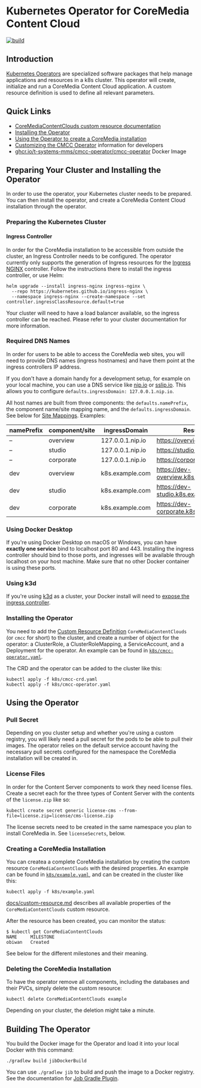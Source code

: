 # Kubernetes Operator for CoreMedia Content Cloud

[![build](https://github.com/T-Systems-MMS/cmcc-operator/actions/workflows/build.yml/badge.svg)](https://github.com/T-Systems-MMS/cmcc-operator/actions/workflows/build.yml)

## Introduction

[Kubernetes Operators](https://kubernetes.io/docs/concepts/extend-kubernetes/operator/) are specialized software packages that help manage applications and resources in a k8s cluster. This operator will create, initialize and run a CoreMedia Content Cloud application. A custom resource definition is used to define all relevant parameters.

## Quick Links

* [CoreMediaContentClouds custom resource documentation](docs/custom-resource.md)
* [Installing the Operator](#preparing-your-cluster-and-installing-the-operator)
* [Using the Operator to create a CoreMedia installation](#using-the-operator)
* [Customizing the CMCC Operator](docs/customizing-the-operator.md) information for developers
* [ghcr.io/t-systems-mms/cmcc-operator/cmcc-operator](https://github.com/T-Systems-MMS/cmcc-operator/pkgs/container/cmcc-operator%2Fcmcc-operator) Docker Image

## Preparing Your Cluster and Installing the Operator

In order to use the operator, your Kubernetes cluster needs to be prepared. You can then install the operator, and create a CoreMedia Content Cloud installation through the operator.

### Preparing the Kubernetes Cluster

#### Ingress Controller
In order for the CoreMedia installation to be accessible from outside the cluster, an Ingress Controller needs to be configured. The operator currently only supports the generation of Ingress resources for the [Ingress NGINX](https://kubernetes.github.io/ingress-nginx/) controller. Follow the instructions there to install the ingress controller, or use Helm:

```shell
helm upgrade --install ingress-nginx ingress-nginx \
  --repo https://kubernetes.github.io/ingress-nginx \
  --namespace ingress-nginx --create-namespace --set controller.ingressClassResource.default=true
```

Your cluster will need to have a load balancer available, so the ingress controller can be reached. Please refer to your cluster documentation for more information.

### Required DNS Names

In order for users to be able to access the CoreMedia web sites, you will need to provide DNS names (ingress hostnames) and have them point at the ingress controllers IP address.

If you don't have a domain handy for a development setup, for example on your local machine, you can use a DNS service like [nip.io](https://nip.io) or [sslip.io](https://sslip.io). This allows you to configure `defaults.ingressDomain: 127.0.0.1.nip.io`.

All host names are built from three components: the `defaults.namePrefix`, the component name/site mapping name, and the `defaults.ingressDomain`. See below for [Site Mappings](#site-mappings). Examples:

| namePrefix | component/site | ingressDomain    | Resulting URL                         |
|------------|----------------|------------------|---------------------------------------|
| –          | overview       | 127.0.0.1.nip.io | https://overview.127.0.0.1.nip.io     |
| –          | studio         | 127.0.0.1.nip.io | https://studio.127.0.0.1.nip.io       |
| –          | corporate      | 127.0.0.1.nip.io | https://corporate.127.0.0.1.nip.io    |
| dev        | overview       | k8s.example.com  | https://dev-overview.k8s.example.com  |
| dev        | studio         | k8s.example.com  | https://dev-studio.k8s.example.com    |
| dev        | corporate      | k8s.example.com  | https://dev-corporate.k8s.example.com |


### Using Docker Desktop

If you're using Docker Desktop on macOS or Windows, you can have **exactly one service** bind to localhost port 80 and 443. Installing the ingress controller should bind to those ports, and ingresses will be available through localhost on your host machine. Make sure that no other Docker container is using these ports.

### Using k3d

If you're using [k3d](https://k3d.io/) as a cluster, your Docker install will need to [expose the ingress controller](https://k3d.io/v5.0.0/usage/exposing_services/).

### Installing the Operator

You need to add the [Custom Resource Definition](k8s/cmcc-crd.yaml) `CoreMediaContentClouds` (or `cmcc` for short) to the cluster, and create a number of object for the operator: a ClusterRole, a ClusterRoleMapping, a ServiceAccount, and a Deployment for the operator. An example can be found in [`k8s/cmcc-operator.yaml`](k8s/cmcc-operator.yaml).

The CRD and the operator can be added to the cluster like this:

```shell
kubectl apply -f k8s/cmcc-crd.yaml
kubectl apply -f k8s/cmcc-operator.yaml
```

## Using the Operator

### Pull Secret

Depending on you cluster setup and whether you're using a custom registry, you will likely need a pull secret for the pods to be able to pull their images. The operator relies on the default service account having the necessary pull secrets configured for the namespace the CoreMedia installation will be created in.

### License Files

In order for the Content Server components to work they need license files. Create a secret each for the three types of Content Server with the contents of the `license.zip` like so:

```shell
kubectl create secret generic license-cms --from-file=license.zip=license/cms-license.zip 
```

The license secrets need to be created in the same namespace you plan to install CoreMedia in. See `licenseSecrets`, below.

### Creating a CoreMedia Installation

You can createa a complete CoreMedia installation by creating the custom resource `CoreMediaContentClouds` with the desired properties. An example can be found in [`k8s/example.yaml`](k8s/example.yaml), and can be created in the cluster like this:

```shell
kubectl apply -f k8s/example.yaml
```

[docs/custom-resource.md](docs/custom-resource.md) describes all available properties of the `CoreMediaContentClouds` custom resource.

After the resource has been created, you can monitor the status:
```shell
$ kubectl get CoreMediaContentClouds
NAME     MILESTONE
obiwan   Created
```
See below for the different milestones and their meaning.

### Deleting the CoreMedia Installation

To have the operator remove all components, including the databases and their PVCs, simply delete the custom resource:
```shell
kubectl delete CoreMediaContentClouds example
```

Depending on your cluster, the deletion might take a minute.


## Building The Operator

You build the Docker image for the Operator and load it into your local Docker with this command:
```shell
./gradlew build jibDockerBuild
```

You can use `./gradlew jib` to build and push the image to a Docker registry. See the documentation for [Job Gradle Plugin](https://github.com/GoogleContainerTools/jib/tree/master/jib-gradle-plugin).